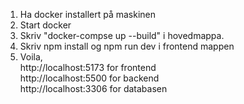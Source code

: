 1. Ha docker installert på maskinen
2. Start docker
3. Skriv "docker-compse up --build" i hovedmappa.
4. Skriv npm install og npm run dev i frontend mappen
5. Voila,  
http://localhost:5173 for frontend  
http://localhost:5500 for backend  
http://localhost:3306 for databasen  
